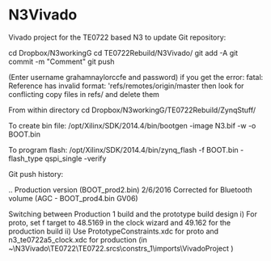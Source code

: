 # N3Vivado
Vivado project for the TE0722 based N3
to update Git repository:

cd Dropbox/N3workingG
cd TE0722Rebuild/N3Vivado/
git add -A
git commit -m "Comment"
git push

(Enter username grahamnaylorccfe and password)
if you get the error:
fatal: Reference has invalid format: 'refs/remotes/origin/master
then look for conflicting copy files in refs/ and delete them



From within directory
cd Dropbox/N3workingG/TE0722Rebuild/ZynqStuff/


To create bin file:
/opt/Xilinx/SDK/2014.4/bin/bootgen -image N3.bif -w -o BOOT.bin

To program flash:
/opt/Xilinx/SDK/2014.4/bin/zynq_flash -f BOOT.bin -flash_type qspi_single -verify

Git push history:

..
Production version (BOOT_prod2.bin) 2/6/2016
Corrected for Bluetooth volume (AGC - BOOT_prod4.bin GV06)


Switching between Production 1 build and the prototype build design
i) For proto, set f target to 48.5169 in the clock wizard and 49.162 for the production build
ii) Use PrototypeConstraints.xdc for proto and n3_te0722a5_clock.xdc for production (in ~\N3Vivado\TE0722\TE0722.srcs\constrs_1\imports\VivadoProject )

